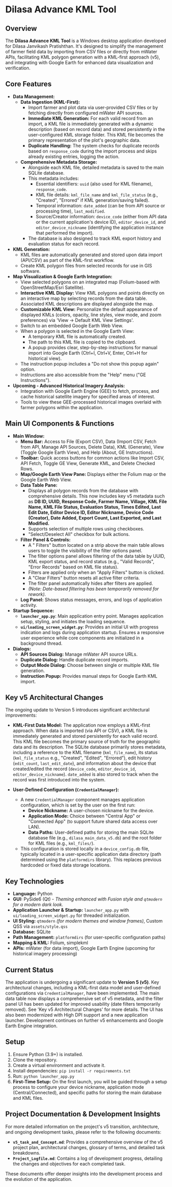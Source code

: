 # Dilasa Advance KML Tool

## Overview

The **Dilasa Advance KML Tool** is a Windows desktop application developed for Dilasa Janvikash Pratishthan. It's designed to simplify the management of farmer field data by importing from CSV files or directly from mWater APIs, facilitating KML polygon generation with a KML-first approach (v5), and integrating with Google Earth for enhanced data visualization and verification.

## Core Features

*   **Data Management:**
    *   **Data Ingestion (KML-First):**
        *   Import farmer and plot data via user-provided CSV files or by fetching directly from configured mWater API sources.
        *   **Immediate KML Generation:** For each valid record from an import, a KML file is immediately generated with a dynamic description (based on record data) and stored persistently in the user-configured KML storage folder. This KML file becomes the primary representation of the plot's geographic data.
        *   **Duplicate Handling:** The system checks for duplicate records based on `response_code` during the import process and skips already existing entries, logging the action.
    *   **Comprehensive Metadata Storage:**
        *   Alongside each KML file, detailed metadata is saved to the main SQLite database.
        *   This metadata includes:
            *   Essential identifiers: `uuid` (also used for KML filename), `response_code`.
            *   KML file details: `kml_file_name` and `kml_file_status` (e.g., "Created", "Errored" if KML generation/saving failed).
            *   Temporal information: `date_added` (can be from API source or processing time), `last_modified`.
            *   Source/Creator information: `device_code` (either from API data or the current application's device ID), `editor_device_id`, and `editor_device_nickname` (identifying the application instance that performed the import).
        *   The database is also designed to track KML export history and evaluation status for each record.
*   **KML Generation:**
    *   KML files are automatically generated and stored upon data import (API/CSV) as part of the KML-first workflow.
    *   Create KML polygon files from selected records for use in GIS software.
*   **Map Visualization & Google Earth Integration:**
    *   View selected polygons on an integrated map (Folium-based with OpenStreetMap/Esri Satellite).
    *   **Interactive KML Display:** View KML polygons and points directly on an interactive map by selecting records from the data table. Associated KML descriptions are displayed alongside the map.
    *   **Customizable KML View:** Personalize the default appearance of displayed KMLs (colors, opacity, line styles, view mode, and zoom preferences) via 'View -> Default KML View Settings'.
    *   Switch to an embedded Google Earth Web View.
    *   When a polygon is selected in the Google Earth View:
        *   A temporary KML file is automatically created.
        *   The path to this KML file is copied to the clipboard.
        *   A popup provides clear, step-by-step instructions for manual import into Google Earth (Ctrl+I, Ctrl+V, Enter, Ctrl+H for historical view).
    *   The instruction popup includes a "Do not show this popup again" option.
    *   Instructions are also accessible from the "Help" menu ("GE Instructions").
*   **Upcoming - Advanced Historical Imagery Analysis:**
    *   Integration with Google Earth Engine (GEE) to fetch, process, and cache historical satellite imagery for specified areas of interest.
    *   Tools to view these GEE-processed historical images overlaid with farmer polygons within the application.

## Main UI Components & Functions

*   **Main Window:**
    *   **Menu Bar:** Access to File (Export CSV), Data (Import CSV, Fetch from API, Manage API Sources, Delete Data), KML (Generate), View (Toggle Google Earth View), and Help (About, GE Instructions).
    *   **Toolbar:** Quick access buttons for common actions like Import CSV, API Fetch, Toggle GE View, Generate KML, and Delete Checked Rows.
    *   **Map/Google Earth View Pane:** Displays either the Folium map or the Google Earth Web View.
    *   **Data Table Pane:**
        *   Displays all polygon records from the database with comprehensive details. This now includes key v5 metadata such as **DB ID, UUID, Response Code, Farmer Name, Village, KML File Name, KML File Status, Evaluation Status, Times Edited, Last Edit Date, Editor Device ID, Editor Nickname, Device Code (Creator), Date Added, Export Count, Last Exported, and Last Modified.**
        *   Supports selection of multiple rows using checkboxes.
        *   "Select/Deselect All" checkbox for bulk actions.
    *   **Filter Panel & Controls:**
        *   A " Filters" button located on a strip above the main table allows users to toggle the visibility of the filter options panel.
        *   The filter options panel allows filtering of the data table by UUID, KML export status, and record status (e.g., "Valid Records", "Error Records" based on KML file status).
        *   Filters are applied only when an "Apply Filters" button is clicked.
        *   A "Clear Filters" button resets all active filter criteria.
        *   The filter panel automatically hides after filters are applied.
        *   *(Note: Date-based filtering has been temporarily removed for rework).*
    *   **Log Panel:** Shows status messages, errors, and logs of application activity.
*   **Startup Sequence:**
    *   **`launcher_app.py`**: Main application entry point. Manages application setup, styling, and initiates the loading sequence.
    *   **`ui/loading_screen_widget.py`**: Provides an initial UI with progress indication and logs during application startup. Ensures a responsive user experience while core components are initialized in a background thread.
*   **Dialogs:**
    *   **API Sources Dialog:** Manage mWater API source URLs.
    *   **Duplicate Dialog:** Handle duplicate record imports.
    *   **Output Mode Dialog:** Choose between single or multiple KML file generation.
    *   **Instruction Popup:** Provides manual steps for Google Earth KML import.

## Key v5 Architectural Changes

The ongoing update to Version 5 introduces significant architectural improvements:

*   **KML-First Data Model:** The application now employs a KML-first approach. When data is imported (via API or CSV), a KML file is immediately generated and stored persistently for each valid record. This KML file becomes the primary source of truth for the geographic data and its description. The SQLite database primarily stores metadata, including a reference to the KML filename (`kml_file_name`), its status (`kml_file_status` e.g., "Created", "Edited", "Errored"), edit history (`edit_count`, `last_edit_date`), and information about the device that created/edited the record (`device_code`, `editor_device_id`, `editor_device_nickname`). `date_added` is also stored to track when the record was first introduced into the system.

*   **User-Defined Configuration (`CredentialManager`):**
    *   A new `CredentialManager` component manages application configuration, which is set by the user on the first run:
        *   **Device Nickname:** A user-chosen nickname for the device.
        *   **Application Mode:** Choice between "Central App" or "Connected App" (to support future shared data access over LAN).
        *   **Data Paths:** User-defined paths for storing the main SQLite database file (e.g., `dilasa_main_data_v5.db`) and the root folder for KML files (e.g., `kml_files/`).
    *   This configuration is stored locally in a `device_config.db` file, typically located in a user-specific application data directory (path determined using the `platformdirs` library). This replaces previous hardcoded or fixed data storage locations.

## Key Technologies

*   **Language:** Python
*   **GUI:** PySide6 (Qt) - *Theming enhanced with Fusion style and `qtmodern` for a modern dark look.*
*   **Application Launcher & Startup:** `launcher_app.py` with `ui/loading_screen_widget.py` for threaded initialization.
*   **UI Styling:** `qtmodern` *(for modern themes and window frames)*, Custom QSS via `assets/style.qss`
*   **Database:** SQLite
*   **Path Management:** `platformdirs` (for user-specific configuration paths)
*   **Mapping & KML:** Folium, simplekml
*   **APIs:** mWater (for data import), Google Earth Engine (upcoming for historical imagery processing)

## Current Status

The application is undergoing a significant update to **Version 5 (v5)**. Key architectural changes, including a KML-first data model and user-defined configurations via `CredentialManager`, have been implemented. The main data table now displays a comprehensive set of v5 metadata, and the filter panel UI has been updated for improved usability (date filters temporarily removed). See 'Key v5 Architectural Changes' for more details. The UI has also been modernized with High DPI support and a new application launcher. Development continues on further v5 enhancements and Google Earth Engine integration.

## Setup

1.  Ensure Python (3.9+) is installed.
2.  Clone the repository.
3.  Create a virtual environment and activate it.
4.  Install dependencies: `pip install -r requirements.txt`
5.  Run: `python launcher_app.py`
6.  **First-Time Setup:** On the first launch, you will be guided through a setup process to configure your device nickname, application mode (Central/Connected), and specific paths for storing the main database and KML files.

## Project Documentation & Development Insights

For more detailed information on the project's v5 transition, architecture, and ongoing development tasks, please refer to the following documents:

*   **`v5_task_and_Concept.md`**: Provides a comprehensive overview of the v5 project plan, architectural changes, glossary of terms, and detailed task breakdowns.
*   **`Project_Logfile.md`**: Contains a log of development progress, detailing the changes and objectives for each completed task.

These documents offer deeper insights into the development process and the evolution of the application.
